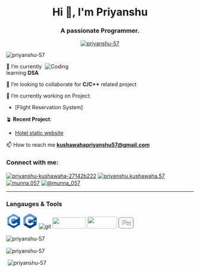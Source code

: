 <h1 align="center">Hi 👋, I'm Priyanshu</h1>
<h3 align="center">A passionate Programmer.</h3>
<p align="Middle"> <a href="https://github.com/priyanshu-57/github-profile-trophy"><img src="https://github-profile-trophy.vercel.app/?username=priyanshu-57" alt="priyanshu-57" /></a> </p>
<p align="left"> <img src="https://komarev.com/ghpvc/?username=priyanshu-57&label=Profile%20views&color=0e75b6&style=flat" alt="priyanshu-57" /> </p>

<img align="right" alt="Coding" width="400" src="https://cdn.pixabay.com/photo/2020/08/08/02/56/hacker-5471975_1280.png">

🌱 I’m currently learning **DSA**
  
👯 I’m looking to collaborate for **C/C++** related project

 🔭 I’m currently working on Project:<br>
 - [Flight Reservation System]<br>

🪴 **Recent Project**: <br>
 - [Hotel static website](https://priyanshu57.000webhostapp.com/)<br>
  
  
 📫 How to reach me **kushawahapriyanshu57@gmail.com**

<h3 align="left">Connect with me:</h3>
<p align="left">

<a href="https://linkedin.com/in/priyanshu-kushawaha" target="blank"><img align="center" src="https://raw.githubusercontent.com/rahuldkjain/github-profile-readme-generator/master/src/images/icons/Social/linked-in-alt.svg" alt="priyanshu-kushawaha-27142b222" height="30" width="40" /></a>
<a href="https://fb.com/priyanshu.kushawaha.57" target="blank"><img align="center" src="https://raw.githubusercontent.com/rahuldkjain/github-profile-readme-generator/master/src/images/icons/Social/facebook.svg" alt="priyanshu.kushawaha.57" height="30" width="40" /></a>
<a href="https://instagram.com/munna.057" target="blank"><img align="center" src="https://raw.githubusercontent.com/rahuldkjain/github-profile-readme-generator/master/src/images/icons/Social/instagram.svg" alt="munna.057" height="30" width="40" /></a>
<a href="https://twitter.com/@munna_057" target="blank"><img align="center" src="https://raw.githubusercontent.com/rahuldkjain/github-profile-readme-generator/master/src/images/icons/Social/twitter.svg" alt="@munna_057" height="30" width="40" /></a>
</p>


---


### Langauges & Tools 
 <p><img src="https://raw.githubusercontent.com/devicons/devicon/master/icons/c/c-original.svg" alt="c" width="40" height="auto">  
 <img src="https://raw.githubusercontent.com/devicons/devicon/master/icons/cplusplus/cplusplus-original.svg" alt="cplusplus" width="40" height="auto"> 
   <img src="https://www.vectorlogo.zone/logos/git-scm/git-scm-icon.svg" alt="git" width="40" height="auto"> 
 <img src="http://img.shields.io/badge/-Github-000000?style=flat&logo=github&logoColor=FFFFFF" width="90" height="30"> 
<img src="http://img.shields.io/badge/-VS%20Code-007ACC?style=flat&logo=visual%20studio%20code&logoColor=white" width="80" height="32">  
<!--   <img src = "https://img.shields.io/badge/-HTML5-E34F26?style=flat&logo=html5&logoColor=white" width="80" height="30">  -->
<!-- <img src = "https://img.shields.io/badge/-CSS3-1572B6?style=flat&logo=css3&logoColor=white" width="80" height="30"> -->
<img src="https://raw.githubusercontent.com/devicons/devicon/master/icons/photoshop/photoshop-line.svg" alt="photoshop" width="40" height="30"> </p>


<p><img align="center" src="https://github-readme-stats.vercel.app/api/top-langs?username=priyanshu-57&show_icons=true&locale=en&layout=compact" alt="priyanshu-57" /></p> 
<p><img align="center" src="https://github-readme-streak-stats.herokuapp.com/?user=priyanshu-57&" alt="priyanshu-57" /></p>


<p>&nbsp;<img align="center" src="https://github-readme-stats.vercel.app/api?username=priyanshu-57&show_icons=true&locale=en" alt="priyanshu-57" /></p>


